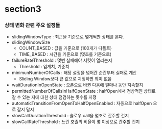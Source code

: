 # section3

### 상태 변화 관련 주요 설정들
+ slidingWindowType : 최근을 기준으로 몇개씩만 상태를 본다.
+ slidingWindowSize
  - COUNT_BASED : 값을 기준으로 (100개가 디폴트)
  - TIME_BASED : 시간을 기준으로 (몇초를 기준으로)
+ failureRateThreshold : 몇번 실패해야 서킷이 열리는지
  - Threshold : 임계치, 기준치
+ minimunNumberOfCalls : 해당 설정을 넘어간 순간부터 실패로 계산
  - Sliding Window보다 큰 값으로 지정하면 의미 없음
+ waitDurationInOpenState : 오픈으로 바뀐 다음에 얼마나 동안 지속할지
+ permittedNumberOfCallsInHalfOpenState : halfOpen에서 정상적인 상태로 갈 수 있는 지에 대한 상태 점검하는 횟수를 지정
+ automaticTransitionFromOpenToHalfOpenEnabled : 자동으로 halfOpen 으로 갈지 말지
+ slowCallDurationThreshold : 슬로우 call을 몇초로 간주할 건지
+ slowCallRateThreshold : 느린 호출의 비율이 몇 이상으로 간주할 건지

